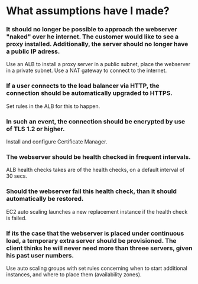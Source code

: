 # What assumptions have I made?
### **It should no longer be possible to approach the webserver "naked" over he internet. The customer would like to see a proxy installed. Additionally, the server should no longer have a public IP adress.**  
Use an ALB to install a proxy server in a public subnet, place the webserver in a private subnet. Use a NAT gateway to connect to the internet.
### **If a user connects to the load balancer via HTTP, the connection should be automatically upgraded to HTTPS.**
Set rules in the ALB for this to happen.
### **In such an event, the connection should be encrypted by use of TLS 1.2 or higher.**
Install and configure Certificate Manager.
### **The webserver should be health checked in frequent intervals.**
ALB health checks takes are of the health checks, on a default interval of 30 secs.
### **Should the webserver fail this health check, than it should automatically be restored.**
EC2 auto scaling launches a new replacement instance if the health check is failed. 
### **If its the case that the webserver is placed under continuous load, a temporary extra server should be provisioned. The client thinks he will never need more than threee servers, given his past user numbers.**
Use auto scaling groups with set rules concerning when to start additional instances, and where to place them (availability zones).